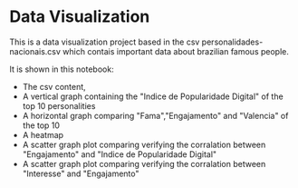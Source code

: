 # Data Visualization

This is a data visualization project based in the csv personalidades-nacionais.csv which contais important data about brazilian famous people.

It is shown in this notebook:
* The csv content, 
* A vertical graph containing the "Indice de Popularidade Digital" of the top 10 personalities
* A horizontal graph comparing "Fama","Engajamento" and "Valencia" of the top 10
* A heatmap 
* A scatter graph plot comparing verifying the corralation between "Engajamento" and "Indice de Popularidade Digital"
* A scatter graph plot comparing verifying the corralation between "Interesse" and "Engajamento"
